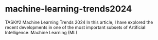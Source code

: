 # machine-learning-trends2024
TASK#2 Machine Learning Trends 2024  In this article, I have explored the recent developments in one of the most important subsets of  Artificial Intelligence: Machine Learning (ML) 
